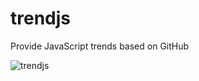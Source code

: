 # trendjs
Provide JavaScript trends based on GitHub

![trendjs](https://user-images.githubusercontent.com/12339312/37325464-6659aa0e-26d1-11e8-885f-a54b1ba1a062.png)